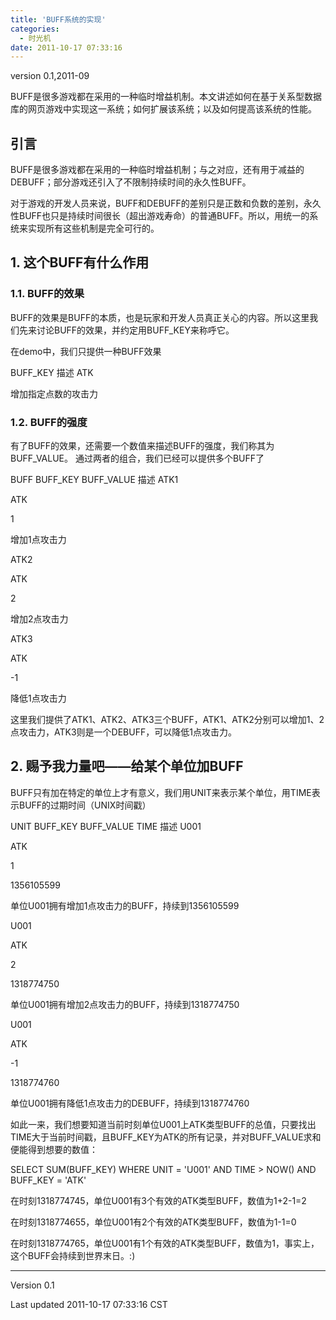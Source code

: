 ```yaml
---
title: 'BUFF系统的实现'
categories:
  - 时光机
date: 2011-10-17 07:33:16
---
```


version 0.1,2011-09

BUFF是很多游戏都在采用的一种临时增益机制。本文讲述如何在基于关系型数据库的网页游戏中实现这一系统；如何扩展该系统；以及如何提高该系统的性能。

## 引言

BUFF是很多游戏都在采用的一种临时增益机制；与之对应，还有用于减益的DEBUFF；部分游戏还引入了不限制持续时间的永久性BUFF。

对于游戏的开发人员来说，BUFF和DEBUFF的差别只是正数和负数的差别，永久性BUFF也只是持续时间很长（超出游戏寿命）的普通BUFF。所以，用统一的系统来实现所有这些机制是完全可行的。

## 1. 这个BUFF有什么作用

### 1.1. BUFF的效果

BUFF的效果是BUFF的本质，也是玩家和开发人员真正关心的内容。所以这里我们先来讨论BUFF的效果，并约定用BUFF_KEY来称呼它。

在demo中，我们只提供一种BUFF效果

 BUFF_KEY   描述
ATK

增加指定点数的攻击力

### 1.2. BUFF的强度

有了BUFF的效果，还需要一个数值来描述BUFF的强度，我们称其为BUFF_VALUE。
通过两者的组合，我们已经可以提供多个BUFF了

 BUFF   BUFF_KEY   BUFF_VALUE     描述
ATK1

ATK

1

增加1点攻击力

ATK2

ATK

2

增加2点攻击力

ATK3

ATK

-1

降低1点攻击力

这里我们提供了ATK1、ATK2、ATK3三个BUFF，ATK1、ATK2分别可以增加1、2点攻击力，ATK3则是一个DEBUFF，可以降低1点攻击力。

## 2. 赐予我力量吧——给某个单位加BUFF

BUFF只有加在特定的单位上才有意义，我们用UNIT来表示某个单位，用TIME表示BUFF的过期时间（UNIX时间戳）

 UNIT   BUFF_KEY   BUFF_VALUE     TIME           描述
U001

ATK

1

1356105599

单位U001拥有增加1点攻击力的BUFF，持续到1356105599

U001

ATK

2

1318774750

单位U001拥有增加2点攻击力的BUFF，持续到1318774750

U001

ATK

-1

1318774760

单位U001拥有降低1点攻击力的DEBUFF，持续到1318774760

如此一来，我们想要知道当前时刻单位U001上ATK类型BUFF的总值，只要找出TIME大于当前时间戳，且BUFF_KEY为ATK的所有记录，并对BUFF_VALUE求和便能得到想要的数值：

SELECT SUM(BUFF_KEY) WHERE UNIT = 'U001' AND TIME > NOW() AND BUFF_KEY = 'ATK'

在时刻1318774745，单位U001有3个有效的ATK类型BUFF，数值为1+2-1=2

在时刻1318774655，单位U001有2个有效的ATK类型BUFF，数值为1-1=0

在时刻1318774765，单位U001有1个有效的ATK类型BUFF，数值为1，事实上，这个BUFF会持续到世界末日。:)

---

Version 0.1

Last updated 2011-10-17 07:33:16 CST
